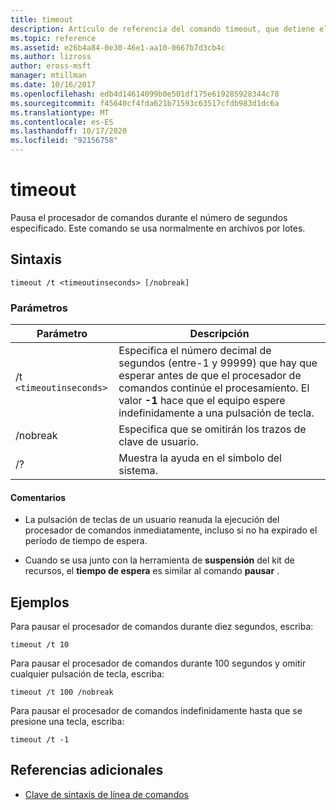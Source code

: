```yaml
---
title: timeout
description: Artículo de referencia del comando timeout, que detiene el procesador de comandos durante el número de segundos especificado.
ms.topic: reference
ms.assetid: e26b4a84-0e30-46e1-aa10-0667b7d3cb4c
ms.author: lizross
author: eross-msft
manager: mtillman
ms.date: 10/16/2017
ms.openlocfilehash: edb4d14614099b0e501df175e619285928344c78
ms.sourcegitcommit: f45640cf4fda621b71593c63517cfdb983d1dc6a
ms.translationtype: MT
ms.contentlocale: es-ES
ms.lasthandoff: 10/17/2020
ms.locfileid: "92156758"
---
```

# <a name="timeout"></a>timeout

Pausa el procesador de comandos durante el número de segundos especificado. Este comando se usa normalmente en archivos por lotes.

## <a name="syntax"></a>Sintaxis

```
timeout /t <timeoutinseconds> [/nobreak]
```

### <a name="parameters"></a>Parámetros

| Parámetro | Descripción |
|--|--|
| /t `<timeoutinseconds>` | Especifica el número decimal de segundos (entre-1 y 99999) que hay que esperar antes de que el procesador de comandos continúe el procesamiento. El valor **-1** hace que el equipo espere indefinidamente a una pulsación de tecla. |
| /nobreak | Especifica que se omitirán los trazos de clave de usuario. |
| /? | Muestra la ayuda en el símbolo del sistema. |

#### <a name="remarks"></a>Comentarios

- La pulsación de teclas de un usuario reanuda la ejecución del procesador de comandos inmediatamente, incluso si no ha expirado el período de tiempo de espera.

- Cuando se usa junto con la herramienta de **suspensión** del kit de recursos, el **tiempo de espera** es similar al comando **pausar** .

## <a name="examples"></a>Ejemplos

Para pausar el procesador de comandos durante diez segundos, escriba:

```
timeout /t 10
```

Para pausar el procesador de comandos durante 100 segundos y omitir cualquier pulsación de tecla, escriba:

```
timeout /t 100 /nobreak
```

Para pausar el procesador de comandos indefinidamente hasta que se presione una tecla, escriba:

```
timeout /t -1
```

## <a name="additional-references"></a>Referencias adicionales

- [Clave de sintaxis de línea de comandos](command-line-syntax-key.md)
